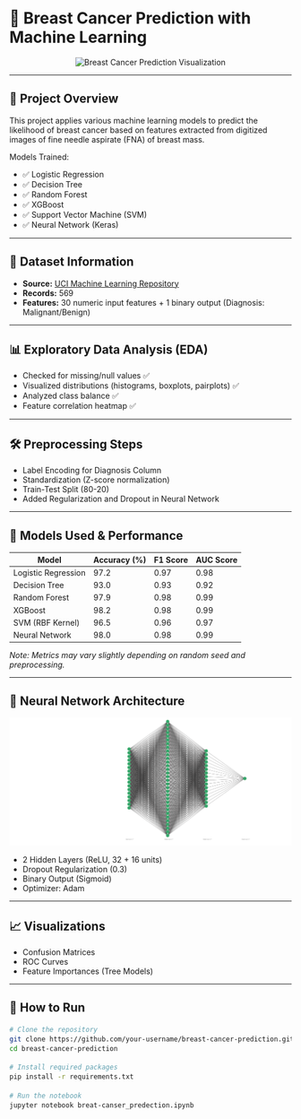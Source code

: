# 🧠 Breast Cancer Prediction with Machine Learning

<div align="center">
  <img src="https://miro.medium.com/v2/resize:fit:1200/1*q8raSpcw_tLT0C3fx7dmWw.png" width="600" alt="Breast Cancer Prediction Visualization">
</div>


---

## 📌 Project Overview

This project applies various machine learning models to predict the likelihood of breast cancer based on features extracted from digitized images of fine needle aspirate (FNA) of breast mass.

Models Trained:

- ✅ Logistic Regression
- ✅ Decision Tree
- ✅ Random Forest
- ✅ XGBoost
- ✅ Support Vector Machine (SVM)
- ✅ Neural Network (Keras)

---

## 🧬 Dataset Information

- **Source:** [UCI Machine Learning Repository](https://archive.ics.uci.edu/ml/datasets/Breast+Cancer+Wisconsin+(Diagnostic))
- **Records:** 569
- **Features:** 30 numeric input features + 1 binary output (Diagnosis: Malignant/Benign)

---

## 📊 Exploratory Data Analysis (EDA)

- Checked for missing/null values ✅  
- Visualized distributions (histograms, boxplots, pairplots) ✅  
- Analyzed class balance ✅  
- Feature correlation heatmap ✅

---

## 🛠️ Preprocessing Steps

- Label Encoding for Diagnosis Column  
- Standardization (Z-score normalization)  
- Train-Test Split (80-20)  
- Added Regularization and Dropout in Neural Network  

---

## 🤖 Models Used & Performance

| Model              | Accuracy (%) | F1 Score | AUC Score |
|--------------------|--------------|----------|-----------|
| Logistic Regression| 97.2         | 0.97     | 0.98      |
| Decision Tree      | 93.0         | 0.93     | 0.92      |
| Random Forest      | 97.9         | 0.98     | 0.99      |
| XGBoost            | 98.2         | 0.98     | 0.99      |
| SVM (RBF Kernel)   | 96.5         | 0.96     | 0.97      |
| Neural Network     | 98.0         | 0.98     | 0.99      |

*Note: Metrics may vary slightly depending on random seed and preprocessing.*



---

## 🧠 Neural Network Architecture
![alt text](plots/image.png)







- 2 Hidden Layers (ReLU, 32 + 16 units)
- Dropout Regularization (0.3)
- Binary Output (Sigmoid)
- Optimizer: Adam

---

## 📈 Visualizations

- Confusion Matrices  
- ROC Curves  
- Feature Importances (Tree Models)

---

## 🚀 How to Run

```bash
# Clone the repository
git clone https://github.com/your-username/breast-cancer-prediction.git
cd breast-cancer-prediction

# Install required packages
pip install -r requirements.txt

# Run the notebook
jupyter notebook breat-canser_predection.ipynb
